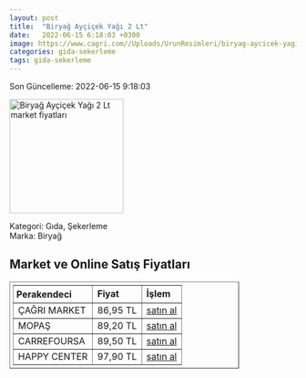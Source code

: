 ```yaml
---
layout: post
title:  "Biryağ Ayçiçek Yağı 2 Lt"
date:   2022-06-15 6:18:03 +0300
image: https://www.cagri.com//Uploads/UrunResimleri/biryag-aycicek-yagi-2-lt-b92f.jpg
categories: gida-sekerleme
tags: gida-sekerleme
---
```


Son Güncelleme: 2022-06-15 9:18:03

<img src="https://www.cagri.com//Uploads/UrunResimleri/biryag-aycicek-yagi-2-lt-b92f.jpg" width="200" alt="Biryağ Ayçiçek Yağı 2 Lt market fiyatları" />

Kategori: Gıda, Şekerleme
<br />
Marka: Biryağ

<h2>Market ve Online Satış Fiyatları</h2>

<table border="1" style="padding: 5px;width:80%;">
  <tr>
    <td style="padding: 5px;"><strong>Perakendeci</strong></td>
    <td><strong>Fiyat</strong></td>
    <td><strong>İşlem</strong></td>
  </tr>
  <tr>
              <td title="Çağrı Market">ÇAĞRI MARKET</td>
              <td>86,95 TL</td>
              <td><a title="Çağrı Market" target="_blank" href="https://www.cagri.com/biryag-aycicek-yagi-2-lt">satın al</a></td>
            </tr><tr>
              <td title="Mopaş">MOPAŞ</td>
              <td>89,20 TL</td>
              <td><a title="Mopaş" target="_blank" href="https://www.mopas.com.tr/biryag-aycicek-2-l/p/1797">satın al</a></td>
            </tr><tr>
              <td title="CarrefourSA">CARREFOURSA</td>
              <td>89,50 TL</td>
              <td><a title="CarrefourSA" target="_blank" href="https://www.carrefoursa.com/biryag-aycicek-yagi-2-l-p-30072132">satın al</a></td>
            </tr><tr>
              <td title="Happy Center">HAPPY CENTER</td>
              <td>97,90 TL</td>
              <td><a title="Happy Center" target="_blank" href="https://www.happycenter.com.tr/Biryag_Y_aycicek_Yagi_2_Lt">satın al</a></td>
            </tr>
</table>
